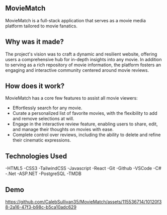 ## MovieMatch
MovieMatch is a full-stack application that serves as a movie media platform tailored to movie fanatics.  

## Why was it made?
The project's vision was to craft a dynamic and resilient website, offering users a comprehensive hub for in-depth insights into any movie. In addition to serving as a rich repository of movie information, the platform fosters an engaging and interactive community centered around movie reviews.

## How does it work?
MovieMatch has a core few features to assist all movie viewers:

- Effortlessly search for any movie.
- Curate a personalized list of favorite movies, with the flexibility to add and remove selections at will.
- Engage in the interactive review feature, enabling users to share, edit, and manage their thoughts on movies with ease.
- Complete control over reviews, including the ability to delete and refine their cinematic expressions.


## Technologies Used
-HTML5 -CSS3 -TailwindCSS -Javascript -React -Git -Github -VSCode -C# -.Net -ASP.NET -PostgreSQL -TMDB

## Demo


https://github.com/CalebSullivan35/MovieMatch/assets/115536714/10120f38-2a16-47f3-b98c-b5ca10adc629

